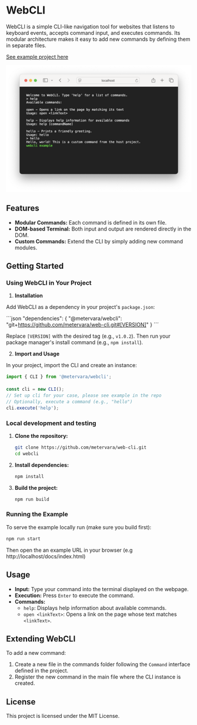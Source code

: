 # WebCLI

WebCLI is a simple CLI-like navigation tool for websites that listens to keyboard events, accepts command input, and executes commands. Its modular architecture makes it easy to add new commands by defining them in separate files.

[See example project here](https://metervara.github.io/web-cli/examples/)

![example usage](./assets/webcli-01.png)

## Features

- **Modular Commands:** Each command is defined in its own file.
- **DOM-based Terminal:** Both input and output are rendered directly in the DOM.
- **Custom Commands:** Extend the CLI by simply adding new command modules.

## Getting Started

### Using WebCLI in Your Project

1. **Installation**

Add WebCLI as a dependency in your project's `package.json`:

´´´json
"dependencies": {
  "@metervara/webcli": "git+https://github.com/metervara/web-cli.git#[VERSION]"
}
´´´

Replace `[VERSION]` with the desired tag (e.g., `v1.0.2`). Then run your package manager's install command (e.g., `npm install`).

2. **Import and Usage**

In your project, import the CLI and create an instance:

```js
import { CLI } from '@metervara/webcli';

const cli = new CLI();
// Set up cli for your case, please see example in the repo
// Optionally, execute a command (e.g., "hello")
cli.execute('help');
```

### Local development and testing

1. **Clone the repository:**

   ```bash
   git clone https://github.com/metervara/web-cli.git
   cd webcli
   ```

2. **Install dependencies:**

   ```bash
   npm install
   ```

3. **Build the project:**

   ```bash
   npm run build
   ```

### Running the Example

To serve the example locally run (make sure you build first):

```bash
npm run start
```

Then open the an example URL in your browser (e.g http://localhost/docs/index.html)

## Usage

- **Input:** Type your command into the terminal displayed on the webpage.
- **Execution:** Press `Enter` to execute the command.
- **Commands:**
  - `help`: Displays help information about available commands.
  - `open <linkText>`: Opens a link on the page whose text matches `<linkText>`.

## Extending WebCLI

To add a new command:
1. Create a new file in the commands folder following the `Command` interface defined in the project.
2. Register the new command in the main file where the CLI instance is created.

## License

This project is licensed under the MIT License.
